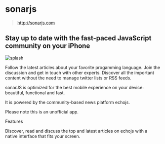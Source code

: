 sonarjs
=======

> http://sonarjs.com

## Stay up to date with the fast-paced JavaScript community on your iPhone

![splash](http://github.com/damienklinnert/sonarjs/blob/master/Default.png)

Follow the latest articles about your favorite progamming language. Join the discussion and get in touch with other experts. Discover all the important content without the need to manage twitter lists or RSS feeds.

sonarJS is optimized for the best mobile experience on your device: beautiful, functional and fast.

It is powered by the community-based news platform echojs.

Please note this is an unofficial app.

Features

Discover, read and discuss the top and latest articles on echojs with a native interface that fits your screen.

